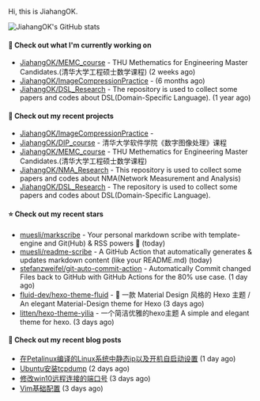 Hi, this is JiahangOK.

![JiahangOK's GitHub stats](https://github-readme-stats.vercel.app/api?username=jiahangok&count_private=true)



#### 👷 Check out what I'm currently working on

- [JiahangOK/MEMC_course](https://github.com/JiahangOK/MEMC_course) - THU Methematics for Engineering Master Candidates.(清华大学工程硕士数学课程) (2 weeks ago)
- [JiahangOK/ImageCompressionPractice](https://github.com/JiahangOK/ImageCompressionPractice) -  (6 months ago)
- [JiahangOK/DSL_Research](https://github.com/JiahangOK/DSL_Research) - The repository is used to collect some papers and codes about DSL(Domain-Specific Language). (1 year ago)

#### 🌱 Check out my recent projects

- [JiahangOK/ImageCompressionPractice](https://github.com/JiahangOK/ImageCompressionPractice) - 
- [JiahangOK/DIP_course](https://github.com/JiahangOK/DIP_course) - 清华大学软件学院《数字图像处理》课程
- [JiahangOK/MEMC_course](https://github.com/JiahangOK/MEMC_course) - THU Methematics for Engineering Master Candidates.(清华大学工程硕士数学课程)
- [JiahangOK/NMA_Research](https://github.com/JiahangOK/NMA_Research) - This repository is used to collect some papers and codes about NMA(Network Measurement and Analysis)
- [JiahangOK/DSL_Research](https://github.com/JiahangOK/DSL_Research) - The repository is used to collect some papers and codes about DSL(Domain-Specific Language).

#### ⭐ Check out my recent stars

- [muesli/markscribe](https://github.com/muesli/markscribe) - Your personal markdown scribe with template-engine and Git(Hub) &amp; RSS powers 📜 (today)
- [muesli/readme-scribe](https://github.com/muesli/readme-scribe) - A GitHub Action that automatically generates &amp; updates markdown content (like your README.md) (today)
- [stefanzweifel/git-auto-commit-action](https://github.com/stefanzweifel/git-auto-commit-action) - Automatically Commit changed Files back to GitHub with GitHub Actions for the 80% use case. (1 day ago)
- [fluid-dev/hexo-theme-fluid](https://github.com/fluid-dev/hexo-theme-fluid) - :ocean: 一款 Material Design 风格的 Hexo 主题 / An elegant Material-Design theme for Hexo (3 days ago)
- [litten/hexo-theme-yilia](https://github.com/litten/hexo-theme-yilia) - 一个简洁优雅的hexo主题  A simple and elegant theme for hexo. (3 days ago)

#### 📜 Check out my recent blog posts

- [在Petalinux编译的Linux系统中静态ip以及开机自启动设置](http://example.com/2021/12/05/Petalinux%E7%BC%96%E8%AF%91%E7%9A%84Linux%E7%B3%BB%E7%BB%9F%E4%B8%AD%E9%9D%99%E6%80%81ip%E4%BB%A5%E5%8F%8A%E5%BC%80%E6%9C%BA%E8%87%AA%E5%90%AF%E5%8A%A8%E8%AE%BE%E7%BD%AE/) (1 day ago)
- [Ubuntu安装tcpdump](http://example.com/2021/12/04/Ubuntu%E5%AE%89%E8%A3%85tcpdump/) (2 days ago)
- [修改win10远程连接的端口号](http://example.com/2021/12/03/%E4%BF%AE%E6%94%B9win10%E8%BF%9C%E7%A8%8B%E8%BF%9E%E6%8E%A5%E7%9A%84%E7%AB%AF%E5%8F%A3%E5%8F%B7/) (3 days ago)
- [Vim基础配置](http://example.com/2021/12/03/Vim%E5%9F%BA%E7%A1%80%E9%85%8D%E7%BD%AE/) (3 days ago)